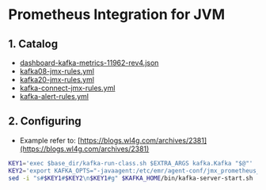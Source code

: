 # Prometheus Integration for JVM

## 1. Catalog

- [dashboard-kafka-metrics-11962-rev4.json](dashboard-kafka-metrics-11962-rev4.json)
- [kafka08-jmx-rules.yml](kafka08-jmx-rules.yml)
- [kafka20-jmx-rules.yml](kafka20-jmx-rules.yml)
- [kafka-connect-jmx-rules.yml](kafka-connect-jmx-rules.yml)
- [kafka-alert-rules.yml](kafka-alert-rules.yml)

## 2. Configuring

- Example refer to: [https://blogs.wl4g.com/archives/2381](https://blogs.wl4g.com/archives/2381)

```bash
KEY1='exec $base_dir/kafka-run-class.sh $EXTRA_ARGS kafka.Kafka "$@"'
KEY2='export KAFKA_OPTS="-javaagent:/etc/emr/agent-conf/jmx_prometheus_javaagent-0.16.1.jar=10105:/etc/emr/agent-conf/kafka20-jmx-rules.yml"'
sed -i "s#$KEY1#$KEY2\n$KEY1#g" $KAFKA_HOME/bin/kafka-server-start.sh
```
